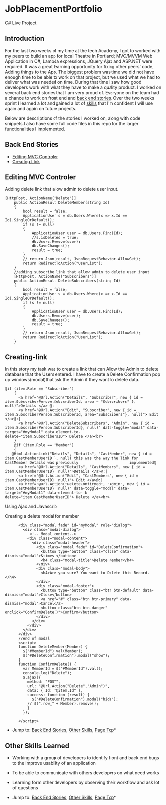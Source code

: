 # JobPlacementPortfolio
C# Live Project 
## Introduction
For the last two weeks of my time at the tech Academy, I got to worked with my peers to build an app for local Theatre in Portland; MVC/MVVM Web Application in C#, Lambda expressions, JQuery Ajax and ASP.NET were required. It was a great learning opportunity for fixing other peers' code, Adding things to the App. The biggest problem was time we did not have enough time to be able to work on that project, but we used what we had to deliver what was needed on time. During that time I saw how good developers work with what they have to make a quality product. I worked on several back end stories that I am very proud of. Everyone on the team had a chance to work on front end and [back end stories](#back-end-stories). Over the two weeks sprint I learned a lot and gained a lot of [skills](#other-skills-learned) that I'm confident I will use again and again on future projects. 

Below are descriptions of the stories I worked on, along with code snippets.I also have some full code files in this repo for the larger functionalities I implemented.


## Back End Stories
* [Editing MVC Controler](#editing-mvc-controler)
* [Creating Link](#creating-link)


## Editing MVC Controler
Adding delete link that allow admin to delete user input.

    [HttpPost, ActionName("Delete")]
        public ActionResult DeleteMember(string Id)
        {
            bool result = false;
            ApplicationUser s = db.Users.Where(x => x.Id == Id).SingleOrDefault();
            if (s != null)
            {
                ApplicationUser user = db.Users.Find(Id);
                //s.isDeleted = true;
                db.Users.Remove(user);
                db.SaveChanges();
                result = true;
            }
            // return Json(result, JsonRequestBehavior.AllowGet);
            return RedirectToAction("UserList");
        }
        //adding subscribe link that allow admin to delete user input
        [HttpPost, ActionName("Subscribers")]
        public ActionResult DeleteSubscribers(string Id)
        {
            bool result = false;
            ApplicationUser s = db.Users.Where(x => x.Id == Id).SingleOrDefault();
            if (s != null)
            {
                ApplicationUser user = db.Users.Find(Id);
                db.Users.Remove(user);
                db.SaveChanges();
                result = true;
            }
            // return Json(result, JsonRequestBehavior.AllowGet);
            return RedirectToAction("UserList");
        }
 
## Creating-link
In this story my task was to create a link that can Allow the Admin to delete database that the Users entered. 
I have to create a Delete Confirmation pop up windows(modal)that ask the Admin if they want to delete data.

    @if (item.Role == "Subscriber")
        {
          <a href="@Url.Action("Details", "Subscriber", new { id = item.SubscriberPerson.SubscriberId, area = "Subscribers" }, null)">Details </a> @:|
          <a href="@Url.Action("Edit", "Subscriber", new { id = item.SubscriberPerson.SubscriberId, area="Subscribers"}, null)"> Edit </a>@:|
          <a href="@Url.Action("DeleteSubscribers", "Admin", new { id = item.SubscriberPerson.SubscriberId}, null)" data-toggle="modal" data-target="#myModal" data-element-to-             delete="item.SubscribersID"> Delete </a><br>
        }
        @if (item.Role == "Member")
        {
       @Html.ActionLink("Details", "Details", "CastMember", new { id = item.CastMemberUserID }, null) this was the way the link for CastMember Details was previously                       implemented@
          <a href="@Url.Action("Details", "CastMembers", new { id = item.CastMemberUserID}, null)">Details </a>@:|
          <a href="@Url.Action("Edit", "CastMembers", new { id = item.CastMemberUserID}, null)"> Edit </a>@:|
          <a href="@Url.Action("DeleteConfirmed", "Admin", new { id = item.CastMemberUserID}, null)" data-toggle="modal" data-target="#myModal1" data-element-to- b                   delete="item.CastMemberUserID"> Delete </a><br>

          
Using Ajax and Javascrip 


  Creating a delete modal for member

<!-- Modal -->
          
          <div class="modal fade" id="myModal" role="dialog">
            <div class="modal-dialog">
               <!-- Modal content-->
              <div class="modal-content">
                <div class="modal-header">
                  <div class="modal fade" id="DeleteConfirmation">
                    <button type="button" class="close" data-dismiss="modal">&times;</button>
                    <h4 class="modal-title">Delete Member</h4>
                  </div>
                  <div class="modal-body">
                    <h4>Are you sure? You want to Delete this Record. </h4>
                  </div>
                  <div class="modal-footer">
                    <button type="button" class="btn btn-default" data-dismiss="modal">Close</button>
                    <a href="#" class="btn btn-primary" data-dismiss="modal">Cancel</a>
                    <button class="btn btn-danger" onclick="ConfirmDelete()">Confirm</button>
                  </div>
                </div>
              </div>
            </div>
          </div>
          //end of modal
          <script>
          function DeleteMember(Member) {
            $("#MemberId").val(Member);
            $("#DeleteConfirmation").modal("show");
          }
          function ConfirmDelete() {
            var MemberId = $("#MemberId").val();
            console.log("Delete");
            $.ajax({
              method: "POST",
              url: "@Url.Action("Delete","Admin")",
              data: { Id: "@item.Id" },
              success: function (result) {
                $("#DeleteConfirmation").modal("hide");
              // $(".row_" + Member).remove();
              }
            });

          </script>
       

* Jump to: [Back End Stories](#back-end-stories), [Other Skills](#other-skills-learned), [Page Top](#live-project)*
 

## Other Skills Learned
* Working with a group of developers to identify front and back end bugs to the improve usability of an application
* To be able to communicate with others developers on what need works
* Learning form other developers by observing their workflow and ask lot of questions

* Jump to: [Back End Stories](#back-end-stories), [Other Skills](#other-skills-learned), [Page Top](#live-project)*
